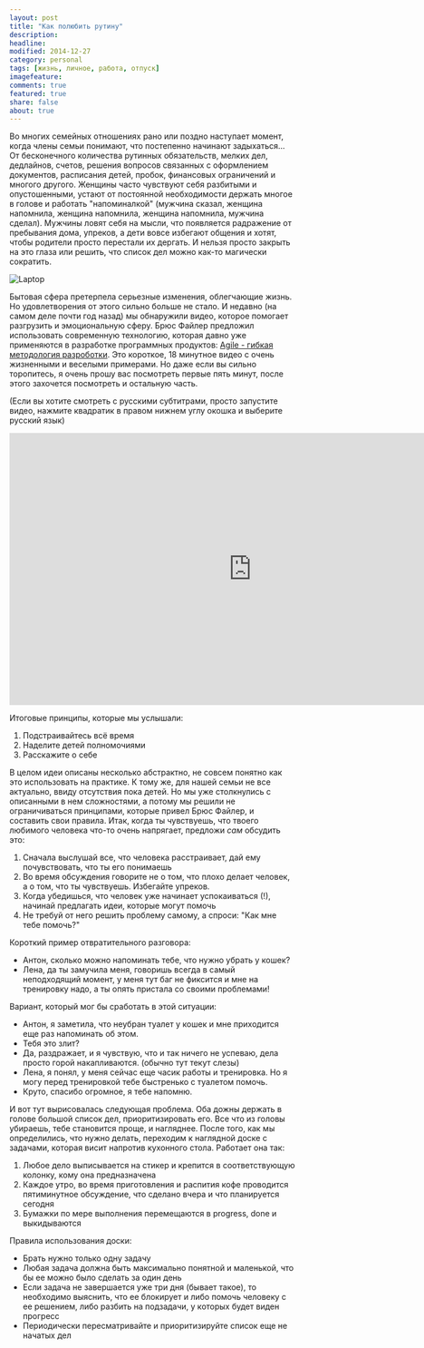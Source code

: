 ```yaml
---
layout: post
title: "Как полюбить рутину"
description: 
headline: 
modified: 2014-12-27
category: personal
tags: [жизнь, личное, работа, отпуск]
imagefeature:
comments: true
featured: true
share: false
about: true
---
```


Во многих семейных отношениях рано или поздно наступает момент, когда члены семьи понимают, что постепенно начинают задыхаться... От бесконечного количества рутинных обязательств, мелких дел, дедлайнов, счетов, решения вопросов связанных с оформлением документов, расписания детей, пробок, финансовых ограничений и многого другого. Женщины часто чувствуют себя разбитыми и опустошенными, устают от постоянной необходимости держать многое в голове и работать "напоминалкой" (мужчина сказал, женщина напомнила, женщина напомнила, женщина напомнила, мужчина сделал). Мужчины ловят себя на мысли, что появляется радражение от пребывания дома, упреков, а дети вовсе избегают общения и хотят, чтобы родители просто перестали их дергать. И нельзя просто закрыть на это глаза или решить, что список дел можно как-то магически сократить.

<img src="{{ site.url }}/images/family_agile/no-running.jpg" alt="Laptop">

Бытовая сфера претерпела серьезные изменения, облегчающие жизнь. Но удовлетворения от этого сильно больше не стало. И недавно (на самом деле почти год назад) мы обнаружили видео, которое помогает разгрузить и эмоциональную сферу. Брюс Файлер предложил использовать современную технологию, которая давно уже применяются в разработке программных продуктов: [Agile - гибкая методология разроботки](https://ru.wikipedia.org/wiki/%D0%93%D0%B8%D0%B1%D0%BA%D0%B0%D1%8F_%D0%BC%D0%B5%D1%82%D0%BE%D0%B4%D0%BE%D0%BB%D0%BE%D0%B3%D0%B8%D1%8F_%D1%80%D0%B0%D0%B7%D1%80%D0%B0%D0%B1%D0%BE%D1%82%D0%BA%D0%B8). Это короткое, 18 минутное видео с очень жизненными и веселыми примерами. Но даже если вы сильно торопитесь, я очень прошу вас посмотреть первые пять минут, после этого захочется посмотреть и остальную часть.

(Если вы хотите смотреть с русскими субтитрами, просто запустите видео, нажмите квадратик в правом нижнем углу окошка и выберите русский язык)
<p><iframe src="https://embed-ssl.ted.com/talks/bruce_feiler_agile_programming_for_your_family.html" width="854" height="480" frameborder="0" scrolling="no" webkitAllowFullScreen mozallowfullscreen allowFullScreen></iframe></p>

Итоговые принципы, которые мы услышали:

1. Подстраивайтесь всё время
2. Наделите детей полномочиями
3. Расскажите о себе

В целом идеи описаны несколько абстрактно, не совсем понятно как это использовать на практике. К тому же, для нашей семьи не все актуально, ввиду отсутствия пока детей. Но мы уже столкнулись с описанными в нем сложностями, а потому мы решили не ограничиваться принципами, которые привел Брюс Файлер, и составить свои правила. Итак, когда ты чувствуешь, что твоего любимого человека что-то очень напрягает, предложи _сам_ обсудить это:

1. Сначала выслушай все, что человека расстраивает, дай ему почувствовать, что ты его понимаешь
2. Во время обсуждения говорите не о том, что плохо делает человек, а о том, что ты чувствуешь. Избегайте упреков.
3. Когда убедишься, что человек уже начинает успокаиваться (!), начинай предлагать идеи, которые могут помочь
4. Не требуй от него решить проблему самому, а спроси: "Как мне тебе помочь?" 

Короткий пример отвратительного разговора:

- Антон, сколько можно напоминать тебе, что нужно убрать у кошек?
- Лена, да ты замучила меня, говоришь всегда в самый неподходящий момент, у меня тут баг не фиксится и мне на тренировку надо, а ты опять пристала со своими проблемами!

Вариант, который мог бы сработать в этой ситуации:

- Антон, я заметила, что неубран туалет у кошек и мне приходится еще раз напоминать об этом.
- Тебя это злит?
- Да, раздражает, и я чувствую, что и так ничего не успеваю, дела просто горой накапливаются. (обычно тут текут слезы)
- Лена, я понял, у меня сейчас еще часик работы и тренировка. Но я могу перед тренировкой тебе быстренько с туалетом помочь.
- Круто, спасибо огромное, я тебе напомню.

И вот тут вырисовалась следующая проблема. Оба дожны держать в голове большой список дел, приоритизировать его. Все что из головы убираешь, тебе становится проще, и нагляднее. После того, как мы определились, что нужно делать, переходим к наглядной доске с задачами, которая висит напротив кухонного стола.
Работает она так:

1. Любое дело выписывается на стикер и крепится в соответствующую колонку, кому она предназначена
2. Каждое утро, во время приготовления и распития кофе проводится пятиминутное обсуждение, что сделано вчера и что планируется сегодня
3. Бумажки по мере выполнения перемещаются в progress, done и выкидываются

Правила использования доски: 

* Брать нужно только одну задачу
* Любая задача должна быть максимально понятной и маленькой, что бы ее можно было сделать за один день
* Если задача не завершается уже три дня (бывает такое), то необходимо выяснить, что ее блокирует и либо помочь человеку с ее решением, либо разбить на подзадачи, у которых будет виден прогресс
* Периодически пересматривайте и приоритизируйте список еще не начатых дел 







